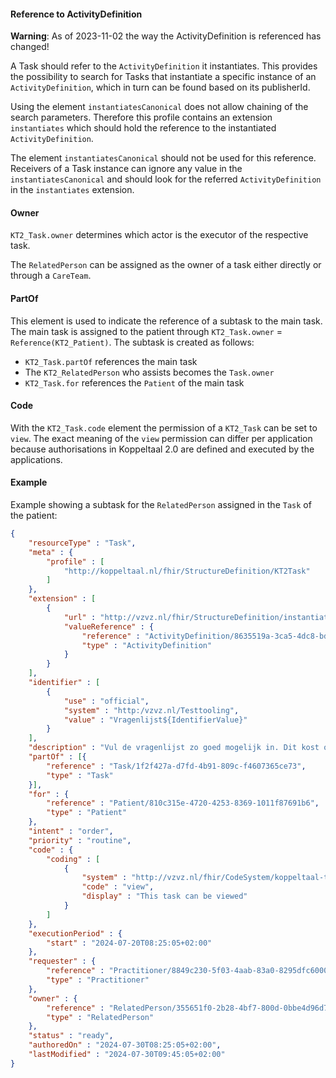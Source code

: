 
#### Reference to ActivityDefinition

**Warning**: As of 2023-11-02 the way the ActivityDefinition is referenced has changed!

A Task should refer to the `ActivityDefinition` it instantiates. This provides the possibility to search for Tasks that instantiate a specific instance of an `ActivityDefinition`, which in turn can be found based on its publisherId.

Using the element `instantiatesCanonical` does not allow chaining of the search parameters. Therefore this profile contains an extension `instantiates` which should hold the reference to the instantiated `ActivityDefinition`.

The element `instantiatesCanonical` should not be used for this reference. Receivers of a Task instance can ignore any value in the `instantiatesCanonical` and should look for the referred `ActivityDefinition` in the `instantiates` extension.

#### Owner

`KT2_Task.owner` determines which actor is the executor of the respective task.

The `RelatedPerson` can be assigned as the owner of a task either directly or through a `CareTeam`.

#### PartOf

This element is used to indicate the reference of a subtask to the main task.
The main task is assigned to the patient through `KT2_Task.owner` = `Reference(KT2_Patient)`.
The subtask is created as follows:
- `KT2_Task.partOf` references the main task
- The `KT2_RelatedPerson` who assists becomes the `Task.owner`
- `KT2_Task.for` references the `Patient` of the main task

#### Code

With the `KT2_Task.code` element the permission of a `KT2_Task` can be set to `view`.
The exact meaning of the `view` permission can differ per application because authorisations in
Koppeltaal 2.0 are defined and executed by the applications.

#### Example

Example showing a subtask for the `RelatedPerson` assigned in the `Task` of the patient:

```json
{
    "resourceType" : "Task",
    "meta" : {
        "profile" : [
            "http://koppeltaal.nl/fhir/StructureDefinition/KT2Task"
        ]
    },
    "extension" : [
        {
            "url" : "http://vzvz.nl/fhir/StructureDefinition/instantiates",
            "valueReference" : {
                "reference" : "ActivityDefinition/8635519a-3ca5-4dc8-bd07-4ec1e7fefcd5",
                "type" : "ActivityDefinition"
            }
        }
    ],
    "identifier" : [
        {
            "use" : "official",
            "system" : "http:/vzvz.nl/Testtooling",
            "value" : "Vragenlijst${IdentifierValue}"
        }
    ],
    "description" : "Vul de vragenlijst zo goed mogelijk in. Dit kost ongeveer 10 minuten.",
    "partOf" : [{
        "reference" : "Task/1f2f427a-d7fd-4b91-809c-f4607365ce73",
        "type" : "Task"
    }],
    "for" : {
        "reference" : "Patient/810c315e-4720-4253-8369-1011f87691b6",
        "type" : "Patient"
    },
    "intent" : "order",
    "priority" : "routine",
    "code" : {
        "coding" : [
            {
                "system" : "http://vzvz.nl/fhir/CodeSystem/koppeltaal-task-code",
                "code" : "view",
                "display" : "This task can be viewed"
            }
        ]
    },
    "executionPeriod" : {
        "start" : "2024-07-20T08:25:05+02:00"
    },
    "requester" : {
        "reference" : "Practitioner/8849c230-5f03-4aab-83a0-8295dfc6000b",
        "type" : "Practitioner"
    },
    "owner" : {
        "reference" : "RelatedPerson/355651f0-2b28-4bf7-800d-0bbe4d96d793",
        "type" : "RelatedPerson"
    },
    "status" : "ready",
    "authoredOn" : "2024-07-30T08:25:05+02:00",
    "lastModified" : "2024-07-30T09:45:05+02:00"
}
```
